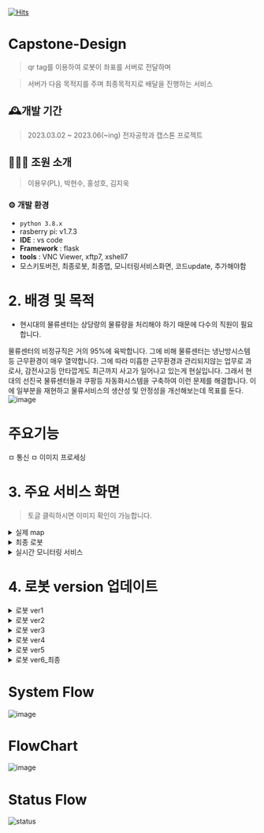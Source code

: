 [![Hits](https://hits.seeyoufarm.com/api/count/incr/badge.svg?url=https%3A%2F%2Fhttps%2F%2Fgithub.com%2Fsoftwareyong%2FCapstone-Design%2Fhit-counter&count_bg=%23C83D8F&title_bg=%23555555&icon=&icon_color=%23E7E7E7&title=hits&edge_flat=false)](https://github.com/softwareyong/Capstone-Design)

# Capstone-Design
> qr tag를 이용하여 로봇이 좌표를 서버로 전달하며

> 서버가 다음 목적지를 주며 최종목적지로 배달을 진행하는 서비스

## 🕰️개발 기간 
> 2023.03.02 ~ 2023.06(~ing) 전자공학과 캡스톤 프로젝트

## 🧑‍🤝‍🧑 조원 소개
>  이용우(PL), 박현수, 홍성호, 김지욱 

### ⚙️ 개발 환경
- `python 3.8.x`
-  rasberry pi: v1.7.3
- **IDE** : vs code
- **Framework** : flask
- **tools** : VNC Viewer, xftp7, xshell7
- 모스키토버전, 최종로봇, 최종맵, 모니터링서비스화면, 코드update, 추가해야함

# 2. 배경 및 목적
* 현시대의 물류센터는 상당량의 물류량을 처리해야 하기 때문에 다수의 직원이 필요합니다.

물류센터의 비정규직은 거의 95%에 육박합니다.
그에 비해 물류센터는 냉난방시스템 등 근무환경이 매우 열약합니다.
그에 따라 미흡한 근무환경과 관리되지않는 업무로 과로사, 감전사고등 안타깝게도
최근까지 사고가 일어나고 있는게 현실입니다.
그래서 현대의 선진국 물류센터들과 쿠팡등 자동화시스템을 구축하여 이런 문제를 해결합니다.
이에 일부분을 재현하고 물류서비스의 생산성 및 안정성을 개선해보는데 목표를 둔다.
![image](https://user-images.githubusercontent.com/95459741/236624434-f6356f26-a575-499d-a50c-e1e812bc2a3d.png)

# 주요기능
ㅁ 통신
ㅁ 이미지 프로세싱

# 3. 주요 서비스 화면
> 토글 클릭하시면 이미지 확인이 가능합니다.
<details>
   <summary>실제 map</summary>
  
![KakaoTalk_20230506_214425609](https://user-images.githubusercontent.com/95459741/236626064-6fc66a95-2664-4801-8a64-a7615631d049.jpg)
![KakaoTalk_20230509_133254155_01](https://github.com/softwareyong/Capstone-Design/assets/95459741/888d6efd-03c5-4a33-8a0c-b56d77245958)


</details>

<details>
  <summary>최종 로봇</summary>
  
 </details>
 
 <details>
  <summary>실시간 모니터링 서비스</summary>
   
![실시간모니터링서비스사진](https://github.com/softwareyong/Capstone-Design/assets/95459741/fa6c4f90-9231-4bde-abf2-f24c9709d64e)

 </details>
 
# 4. 로봇 version 업데이트
 <details>
      <summary>로봇 ver1</summary>
  
![image01](https://user-images.githubusercontent.com/95459741/236626518-09afd51c-1f75-41ad-afcd-5a1949b58f33.jpg)


  <summary> <지면을 수직으로 바라보게 함> </summary>
  
  </details>
<details>
  <summary>로봇 ver2</summary>
   
![image](https://user-images.githubusercontent.com/95459741/236625188-d5d1ca8d-14af-4c1b-8eeb-bccf3c209ce4.png)
   
  <summary> 지면 수직 + 자체 높이 증가</summary>
      
</details>

 <details>
  <summary>로봇 ver3</summary>
   
![KakaoTalk_20230506_215340564](https://user-images.githubusercontent.com/95459741/236626614-c25c9d8e-71f9-45dc-8ec8-5f367f826174.jpg)
    
    
  <summary> < qr코드크기 최적화에 따른 자체 높이 다시 감소> </summary>
    
</details>

 <details>
  <summary>로봇 ver4</summary>
   
![ver4](https://github.com/softwareyong/Capstone-Design/assets/95459741/f71f0d75-0248-4d09-9f5b-84672fbe3785)
   
   <summary> <무게최소화, 무게중심 앞으로 변경> </summary>
</details>
    
  <details>
  <summary>로봇 ver5</summary>
  
  ![noname01](https://github.com/softwareyong/Capstone-Design/assets/95459741/18ae7bf0-987f-49de-8af1-0c0e68caf8aa)
![KakaoTalk_20230522_224626026](https://github.com/softwareyong/Capstone-Design/assets/95459741/3a35bcac-b3e4-4e83-9441-660492479add)


   <summary> 3D CAD로 카메라 거치대 자제 제작</summary>
</details>
    
 <details>
  <summary>로봇 ver6_최종</summary>
    
  ![KakaoTalk_20230522_225032655](https://github.com/softwareyong/Capstone-Design/assets/95459741/fd623ffd-6d5e-4a19-be40-e08759604e61)

   <summary> 택배 운반장치 추가 </summary>
</details>
    
  
# System Flow
![image](https://user-images.githubusercontent.com/95459741/236448976-7e4114fc-41d0-441c-ad70-0887a09ffd33.png)

# FlowChart
![image](https://github.com/softwareyong/Capstone-Design/assets/95459741/cf357f1e-08bd-4f49-ae4b-96d2b63227e3)
    
# Status Flow
![status](https://github.com/softwareyong/Capstone-Design/assets/95459741/9385f6df-a07a-4e3c-b733-01e60553ee0e)
